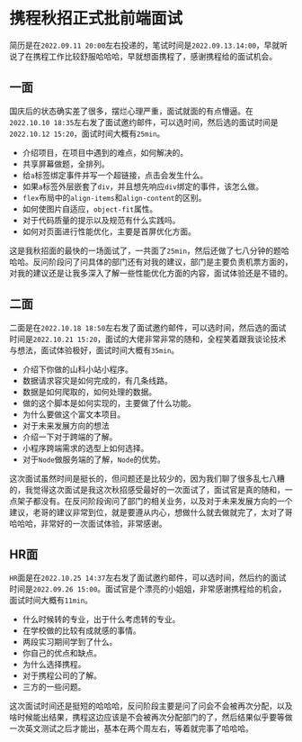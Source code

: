 # 携程秋招正式批前端面试
简历是在`2022.09.11 20:00`左右投递的，笔试时间是`2022.09.13.14:00`，早就听说了在携程工作比较舒服哈哈哈，早就想面携程了，感谢携程给的面试机会。

## 一面
国庆后的状态确实差了很多，摆烂心理严重，面试就面的有点懵逼。在`2022.10.10 18:35`左右发了面试邀约邮件，可以选时间，然后选的面试时间是`2022.10.12 15:20`，面试时间大概有`25min`。

* 介绍项目，在项目中遇到的难点，如何解决的。
* 共享屏幕做题，全排列。
* 给`a`标签绑定事件并写一个超链接，点击会发生什么。
* 如果`a`标签外层嵌套了`div`，并且想先响应`div`绑定的事件，该怎么做。
* `flex`布局中的`align-items`和`align-content`的区别。
* 如何使图片自适应，`object-fit`属性。
* 对于代码质量的提示以及规范有什么实践吗。
* 如何对页面进行性能优化，主要是首屏优化方面。

这是我秋招面的最快的一场面试了，一共面了`25min`，然后还做了七八分钟的题哈哈哈。反问阶段问了问具体的部门还有对我的建议，部门是主要负责机票方面的，对我的建议还是让我多深入了解一些性能优化方面的内容，面试体验还是不错的。

## 二面
二面是在`2022.10.18 18:50`左右发了面试邀约邮件，可以选时间，然后选的面试时间是`2022.10.21 15:20`，面试的大佬非常非常的随和，全程笑着跟我谈论技术与想法，面试体验极好，面试时间大概有`35min`。

* 介绍下你做的山科小站小程序。
* 数据请求容灾是如何完成的，有几条线路。
* 数据是如何爬取的，如何处理的数据。
* 做的这个脚本是如何实现的，主要做了什么功能。
* 为什么要做这个富文本项目。
* 对于未来发展方向的想法
* 介绍一下对于跨端的了解。
* 小程序跨端需求的选型上如何选择。
* 对于`Node`做服务端的了解，`Node`的优势。

这次面试虽然时间是挺长的，但问题还是比较少的，因为我们聊了很多乱七八糟的，我觉得这次面试是我这次秋招感受最好的一次面试了，面试官是真的随和，一点架子都没有。在反问阶段询问了部门的相关业务，以及对于未来发展方向的一个建议，老哥的建议非常到位，就是要遵从内心，想做什么就去做就完了，太对了哥哈哈哈，非常好的一次面试体验，非常感谢。


## HR面
`HR`面是在`2022.10.25 14:37`左右发了面试邀约邮件，可以选时间，然后约的面试时间是`2022.09.26 15:00`。面试官是个漂亮的小姐姐，非常感谢携程给的机会，面试时间大概有`11min`。

* 什么时候转的专业，出于什么考虑转的专业。
* 在学校做的比较有成就感的事情。
* 两段实习期间学到了什么。
* 你自己的优点和缺点。
* 为什么选择携程。
* 对于携程公司的了解。
* 三方的一些问题。

这次面试时间还是挺短的哈哈哈，反问阶段主要是问了问会不会被再次分配，以及啥时候能出结果，携程这边应该是不会被再次分配部门的了，然后结果似乎要等做一次英文测试之后才能出，基本在两个周左右，等着就完事了哈哈哈。
